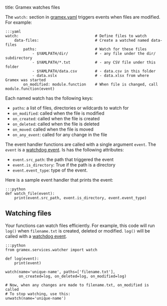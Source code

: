 title: Gramex watches files

The `watch:` section in [gramex.yaml](../gramex.yaml) triggers events when files are modified. For example:

    :::yaml
    watch:                                  # Define files to watch
        data-files:                         # Create a watched named data-files
            paths:                          # Watch for these files
                - $YAMLPATH/dir/            # - any file under the dir/ subdirectory
                - $YAMLPATH/*.txt           # - any CSV file under this folder
                - $YAMLPATH/data.csv        # - data.csv in this folder
                - data.xslx                 # - data.xlsx from where Gramex was started
            on_modified: module.function    # When file is changed, call module.function(event)

Each named watch has the following keys:

- `paths`: a list of files, directories or wildcards to watch for
- `on_modified`: called when the file is modified
- `on_created`: called when the file is created
- `on_deleted`: called when the file is deleted
- `on_moved`: called when the file is moved
- `on_any_event`: called for any change in the file

The event handler functions are called with a single argument `event`. The
`event` is a [watchdog event][event]. Is has the following attributes:

- `event.src_path`: the path that triggered the event
- `event.is_directory`: True if the path is a directory
- `event.event_type`: type of the event.

Here is a sample event handler that prints the event:

    :::python
    def watch_file(event):
        print(event.src_path, event.is_directory, event.event_type)


## Watching files

Your functions can watch files efficiently. For example, this code will run
`log()` when `filename.txt` is created, deleted or modified. `log()` will be
called with a [watchdog event][event].


    :::python
    from gramex.services.watcher import watch

    def log(event):
        print(event)

    watch(name='unique-name', paths=['filename.txt'],
          on_created=log, on_deleted=log, on_modified=log)

    # Now, when any changes are made to filename.txt, on_modified is called
    # To stop watching, use this:
    unwatch(name='unique-name')

[event]: http://pythonhosted.org/watchdog/api.html#module-watchdog.events
